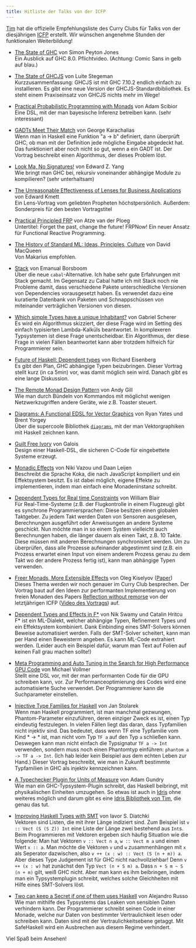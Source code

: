 ```yaml
---
title: Hitliste der Talks von der ICFP
---
```

[Tim](https://github.com/timjb) hat die offizielle Empfehlungsliste des Curry Clubs für Talks von der diesjährigen [ICFP](http://www.icfpconference.org/) erstellt. Wir wünschen angenehme Stunden der funktionalen Weiterbildung!

* [The State of GHC](https://www.youtube.com/watch?v=ga83zOo95bs) von Simon Peyton Jones  
  Ein Ausblick auf GHC 8.0. Pflichtvideo. (Achtung: Comic Sans in gelb
  auf blau.)

* [The State of GHCJS](https://www.youtube.com/watch?v=ZEUTndOzrvw) von Luite Stegeman  
  Kurzzusammenfassung: GHCJS ist mit GHC 7.10.2 endlich einfach zu
  installieren. Es gibt eine neue Version der GHCJS-Standardbibliothek.
  Es steht einem Praxiseinsatz von GHCJS nichts mehr im Wege!

* [Practical Probabilistic Programming with Monads](https://www.youtube.com/watch?v=hI0ajVy2xEk) von Adam Scibior  
  Eine DSL, mit der man bayesische Inferenz betreiben kann. (sehr
  interessant)

* [GADTs Meet Their Match](https://www.youtube.com/watch?v=AFSLMTgoClI) von George Karachalias  
  Wenn man in Haskell eine Funktion "a -> b" definiert, dann überprüft
  GHC, ob man mit der Definition jede mögliche Eingabe abgedeckt hat.
  Das funktioniert aber noch nicht so gut, wenn a ein GADT ist. Der
  Vortrag beschreibt einen Algorithmus, der dieses Problem löst.

* [Look Ma, No Signatures!](https://www.youtube.com/watch?v=PrDSxnO29d0) von Edward Z. Yang  
  Wie bringt man GHC bei, rekursiv voneinander abhängige Module zu
  kompilieren? (sehr unterhaltsam)

* [The Unreasonable Effectiveness of Lenses for Business Applications](https://www.youtube.com/watch?v=T88TDS7L5DY) von Edward Kmett  
  Ein Lens-Vortrag vom geliebten Propheten höchstpersönlich. Außerdem:
  Sonderpreis für den besten Vortragstitel

* [Practical Principled FRP](https://www.youtube.com/watch?v=WajfYdqCeAM) von Atze van der Ploeg  
  Untertitel: Forget the past, change the future! FRPNow!
  Ein neuer Ansatz für Functional Reactive Programming.

* [The History of Standard ML: Ideas, Principles, Culture](https://www.youtube.com/watch?v=NVEgyJCTee4) von David MacQueen  
  Von Makarius empfohlen.

* [Stack](https://www.youtube.com/watch?v=RRmb2RtU0hU) von Emanual Borsboom  
  Über die neue `cabal`-Alternative. Ich habe sehr gute Erfahrungen mit
  Stack gemacht. Im Gegensatz zu Cabal hatte ich mit Stack noch nie Probleme damit, dass verschiedene Pakete unterschiedliche Versionen von Dependencies vorausgesetzt haben. Es verwendet dazu eine kuratierte Datenbank von Paketen und Schnappschüssen von miteinander verträglichen Versionen von diesen.

* [Which simple Types have a unique Inhabitant?](https://www.youtube.com/watch?v=lNSfVpKEnnI) von Gabriel Scherer  
  Es wird ein Algorithmus skizziert, der diese Frage wird im Setting des
  einfach typisierten Lambda-Kalküls beantwortet. In komplexeren
  Typsystemen ist diese Frage unentscheidbar. Ein Algorithmus, der diese
  Frage in vielen Fällen beantwortet kann aber trotzdem hilfreich für
  Programmierer sein.

* [Future of Haskell: Dependent types](https://www.youtube.com/watch?v=W6a36RoFeNw) von Richard Eisenberg  
  Es gibt den Plan, GHC abhängige Typen beizubringen. Dieser Vortrag
  stellt kurz (in ca 5min) vor, was damit möglich sein wird. Danach gibt
  es eine lange Diskussion.

* [The Remote Monad Design Pattern](https://www.youtube.com/watch?v=guMLPr6eBLo) von Andy Gill  
  Wie man durch Bündeln von Kommandos mit möglichst wenigen
  Netzwerkzugriffen andere Geräte, wie z.B. Toaster steuert.

* [Diagrams: A Functional EDSL for Vector Graphics](https://www.youtube.com/watch?v=oAz8AEf7WDA) von Ryan Yates und Brent Yorgey  
  Über die supercoole Bibliothek [`diagrams`](http://projects.haskell.org/diagrams/), mit der man Vektorgraphiken
  mit Haskell zeichnen kann.

* [Guilt Free Ivory](https://www.youtube.com/watch?v=D1rm5SnvmKE) von Galois  
  Design einer Haskell-DSL, die sicheren C-Code für eingebettete Systeme
  erzeugt.

* [Monadic Effects](https://www.youtube.com/watch?v=NBBQoX1EWCY) von Niki Vazou und Daan Leijen  
  Beschreibt die Sprache Koka, die nach JavaScript kompiliert und ein
  Effektsystem besitzt.
  Es ist dabei möglich, eigene Effekte zu implementieren, indem man
  einfach eine Monadeninstanz schreibt.

* [Dependent Types for Real time Constraints](https://www.youtube.com/watch?v=nBaRKI5q-DI) von William Blair  
  Für Real-Time-Systeme (z.B. der Flugkontrolle in einem Flugzeug) gibt
  es synchrone Programmiersprachen: Diese besitzen einen globalen
  Taktgeber. Zu jedem Takt werden Daten von Sensoren ausgelesen,
  Berechnungen ausgeführt oder Anweisungen an andere Systeme geschickt.
  Nun möchte man in so einem System vielleicht auch Berechnungen haben,
  die länger dauern als einen Takt, z.B. 10 Takte. Diese müssen mit
  anderen Berechnungen synchronisiert werden. Um zu überprüfen, dass
  alle Prozesse aufeinander abgestimmt sind (z.B. ein Prozess erwartet
  einen Input von einem anderem Prozess genau zu dem Takt wo der andere
  Prozess fertig ist), kann man abhängige Typen verwenden.

* [Freer Monads, More Extensible Effects](https://www.youtube.com/watch?v=3Ltgkjpme-Y) von Oleg Kiselyov ([Paper](http://okmij.org/ftp/Haskell/extensible/more.pdf))  
  Dieses Thema werden wir noch genauer im Curry Club besprechen.
  Der Vortrag baut auf den Ideen zur performanten Implementierung von freien Monaden des Papers [Reflection without remorse](http://okmij.org/ftp/Haskell/zseq.pdf) von der letztjährigen ICFP ([Video des Vortrags](https://youtube.com/watch?v=_XoI65Rxmss)) auf.

* [Dependent Types and Effects in F*](https://www.youtube.com/watch?v=bEJKKquyngk) von Nik Swamy und Catalin Hritcu  
  F* ist ein ML-Dialekt, welcher abhängige Typen, Refinement Types und
  ein Effektsystem kombiniert. Dank Einbinding eines SMT-Solvers können
  Beweise automatisiert werden. Falls der SMT-Solver scheitert, kann man
  per Hand einen Beweisterm angeben. Es kann ML-Code extrahiert werden.
  (Leider auch ein Beispiel dafür, warum man Text auf Folien auf keinen
  Fall grau machen sollte!)

* [Meta Programming and Auto Tuning in the Search for High Performance GPU Code](https://www.youtube.com/watch?v=_1_3wi_sLKo) von Michael Vollmer  
  Stellt eine DSL vor, mit der man performanten Code für die GPU schreiben kann, vor. Zur Performanceoptimierung des Codes wird eine automatisierte Suche verwendet. Der Programmierer kann die Suchparameter einstellen.

* [Injective Type Families for Haskell](https://www.youtube.com/watch?v=s0wkCKZU3WI) von Jan Stolarek  
  Wenn man Haskell programmiert, ist man manchmal gezwungen,
  Phantom-Parameter einzuführen, deren einziger Zweck es ist, einen Typ
  eindeutig festzulegen. In vielen Fällen liegt das daran, dass
  Typfamilien nicht injektiv sind. Das bedeutet, dass wenn TF eine
  Typfamilie vom Kind * -> * ist, man nicht vom Typ `TF a` auf den Typ
  `a` schließen kann. Deswegen kann man nicht einfach die Typsignatur
  `TF a -> Int` verwenden, sondern muss noch einen Phantomtyp einführen:
  `phantom a -> TF a -> Int`. (Ich hab leider kein Beispiel aus dem
  echten Leben zur Hand.) Dieser Vortrag beschreibt, wie man in Zukunft
  bestimmte Typfamilien in GHC als injektiv kennzeichnen kann.

* [A Typechecker Plugin for Units of Measure](https://www.youtube.com/watch?v=UizO7fZSkPY) von Adam Gundry  
  Wie man ein GHC-Typsystem-Plugin schreibt, das Haskell beibringt, mit
  physikalischen Einheiten umzugehen. So etwas ist auch in [Idris](http://www.idris-lang.org/) ohne weiteres möglich und darum gibt es eine [Idris Bibliothek von Tim](https://github.com/timjb/quantities), die genau das tut.

* [Improving Haskell Types with SMT](https://www.youtube.com/watch?v=UoPoBQRGuZM) von Iavor S. Diatchki  
  Vektoren sind Listen, die mit ihrer Länge indiziert sind. Zum Beispiel ist `v :: Vect (S (S Z)) Int` eine Liste der Länge zwei bestehend aus `Int`s.
  Beim Programmieren mit Vektoren ergeben sich häufig Situation wie die folgende: Man hat Vektoren `v :: Vect n a`, `w :: Vect m a` und einen Wert `x :: a`. Man möchte die Vektoren `v` und `w` zusammenhängen mit `x` als Seperator dazwischen, also `v ++ (x : w) :: Vect (S (n + m)) a`. Aber dieses Type Judgement ist für GHC nicht nachvollziehbar! Denn `v ++ (x : w)` hat zunächst den Typ `Vect (n + S m) a`. Dass `n + S m ~ S (n + m)` gilt, weiß GHC nicht. Aber man kann es ihm beibringen, indem man ein Typsystemplugin schreibt, welches solche Gleichheiten mit Hilfe eines SMT-Solvers löst.

* [Two can keep a Secret if one of them uses Haskell](https://www.youtube.com/watch?v=K6Uf61U0fvo) von Alejandro Russo  
  Wie man mithilfe des Typsystems das Leaken von sensiblen Daten verhindern kann. Der Programmierer schreibt seinen Code in einer Monade, welche nur Daten von bestimmter Vertraulichkeit lesen oder schreiben kann. Daten sind mit der Vertraulichkeitsebene getaggt. Mit SafeHaskell wird ein Ausbrechen aus diesem Regime verhindert.

Viel Spaß beim Ansehen!
